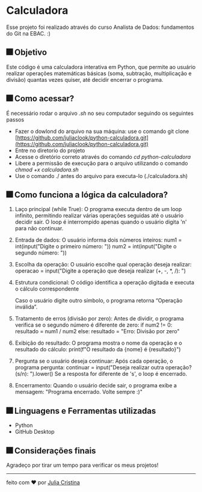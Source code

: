 # Calculadora
 Esse projeto foi realizado através do curso Analista de Dados: fundamentos do Git na EBAC. :) 
  
 ## 🎆 Objetivo 
  Este código é uma calculadora interativa em Python, que permite ao usuário realizar operações matemáticas básicas (soma, subtração, multiplicação e divisão) quantas vezes quiser, até decidir encerrar o programa.
  
 ## 🎆 Como acessar? 
É necessário rodar o arquivo _.sh_ no seu computador seguindo os seguintes passos

* Fazer o dowlond do arquivo na sua máquina: use o comando git clone [https://github.com/juliaclook/python-calculadora.git](https://github.com/juliaclook/python-calculadora.git)
* Entre no diretorio do projeto
* Acesse o diretório correto através do comando _cd python-calculadora_
* Libere a permissão de execução para o arquivo utilizando o comando _chmod +x calculadora.sh_
* Use o comando ./ antes do arquivo para executa-lo (./calculadora.sh)

 ## 🎆 Como funciona a lógica da calculadora? 
 1. Laço principal (while True):
   O programa executa dentro de um loop infinito, permitindo realizar várias operações seguidas
   até o usuário decidir sair. O loop é interrompido apenas quando o usuário digita 'n' para não continuar.

2. Entrada de dados:
   O usuário informa dois números inteiros:
     num1 = int(input("Digite o primeiro número: "))
     num2 = int(input("Digite o segundo número: "))

4. Escolha da operação:
   O usuário escolhe qual operação deseja realizar:
     operacao = input("Digite a operação que deseja realizar (+, -, *, /): ")

5. Estrutura condicional:
   O código identifica a operação digitada e executa o cálculo correspondente

   Caso o usuário digite outro símbolo, o programa retorna “Operação inválida”.

6. Tratamento de erros (divisão por zero):
   Antes de dividir, o programa verifica se o segundo número é diferente de zero:
     if num2 != 0:
         resultado = num1 / num2
     else:
         resultado = "Erro: Divisão por zero"

7. Exibição do resultado:
   O programa mostra o nome da operação e o resultado do cálculo:
     print(f"O resultado da {nome} é {resultado}")

8. Pergunta se o usuário deseja continuar:
   Após cada operação, o programa pergunta:
     continuar = input("Deseja realizar outra operação? (s/n): ").lower()
   Se a resposta for diferente de 's', o loop é encerrado.

9. Encerramento:
   Quando o usuário decide sair, o programa exibe a mensagem:
     "Programa encerrado. Volte sempre :)"

  
 ## 🎆 Linguagens e Ferramentas utilizadas 
 * Python
 * GitHub Desktop
  
 ## 🎆 Considerações finais 
 Agradeço por tirar um tempo para verificar os meus projetos! 
  
 --- 
 feito com ❤ por [Julia Cristina](https://github.com/juliaclook)
